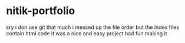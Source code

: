 # nitik-portfolio
sry i don use git that much i messed up the file order but the index files contain html code
it was a nice and easy project had fun making it
